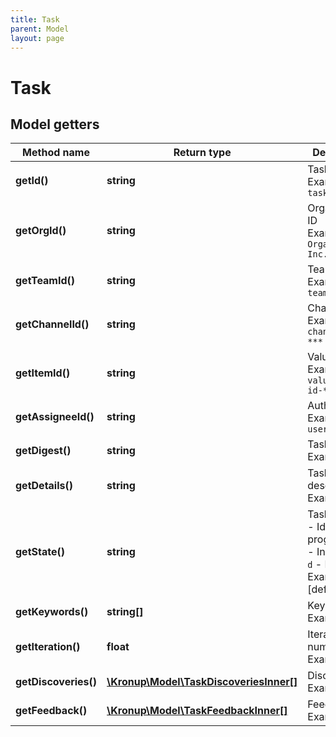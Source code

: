 ```yaml
---
title: Task
parent: Model
layout: page
---
```


# Task

## Model getters

Method name | Return type | Description
------------ | ------------- | -------------
**getId()** | **string** | Task ID <br>Example: `task-***` 
**getOrgId()** | **string** | Organization ID <br>Example: `Organization, Inc.` 
**getTeamId()** | **string** | Team ID <br>Example: `team-id-***` 
**getChannelId()** | **string** | Channel ID <br>Example: `channel-id-***` 
**getItemId()** | **string** | Value Item ID <br>Example: `value-item-id-***` 
**getAssigneeId()** | **string** | Author ID <br>Example: `user-id-***` 
**getDigest()** | **string** | Task title <br>Example: `null` 
**getDetails()** | **string** | Task description <br>Example: `null` 
**getState()** | **string** | Task state    * `i` - Idle   * `p` - In progress   * `r` - In review   * `d` - Done <br>Example: `null`  [default to 'i']
**getKeywords()** | **string[]** | Keywords <br>Example: `null` 
**getIteration()** | **float** | Iteration number <br>Example: `null` 
**getDiscoveries()** | [**\Kronup\Model\TaskDiscoveriesInner[]**](../TaskDiscoveriesInner) | Discoveries <br>Example: `null` 
**getFeedback()** | [**\Kronup\Model\TaskFeedbackInner[]**](../TaskFeedbackInner) | Feedback <br>Example: `null` 

